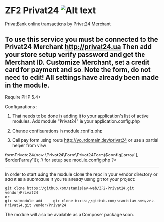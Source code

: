 ZF2 Privat24 ![Alt text](https://api.privatbank.ua/p24api/img/privat.png "PrivatBank")
============
PrivatBank online transactions by Privat24 Merchant

To use this service you must be connected to the Privat24 Merchant http://privat24.ua 
Then add your store setup verify password and get the Merchant ID.
Customize Merchant, set a credit card for payment and so. 
Note the form, do not need to edit! All settings have already been made in the module.
--------------------------------------

Require PHP 5.4+

Configurations :

1. That needs to be done is adding it to your application's list of active modules. Add module "Privat24" in your application.config.php

2. Change configurations in module.config.php

3. Call pay form using route http://yourdomain.dev/privat24 or use a partial helper from view

<?php  echo $this->formPrivate24(new \Privat24\Form\Privat24Form($config['array'], $order['array'])); // for setup see module.config.php ?>

--------------------------------------
In order to start using the module clone the repo in your vendor directory or add it as a submodule if you're already using git for your project:

    git clone https://github.com/stanislav-web/ZF2-Privat24.git vendor/Privat24
    or
    git submodule add     git clone https://github.com/stanislav-web/ZF2-Privat24.git vendor/Privat24

The module will also be available as a Composer package soon.


